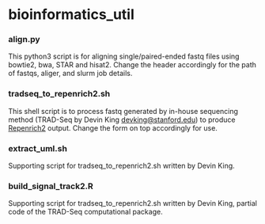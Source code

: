 # bioinformatics_util
### align.py
This python3 script is for aligning single/paired-ended fastq files using bowtie2, bwa, STAR and hisat2. Change the header accordingly for the path of fastqs, aliger, and slurm job details. 
### tradseq_to_repenrich2.sh
This shell script is to process fastq generated by in-house sequencing method (TRAD-Seq by Devin King devking@stanford.edu) to produce [Repenrich2](https://github.com/nerettilab/RepEnrich2) output. Change the form on top accordingly for use.
### extract_uml.sh
Supporting script for tradseq_to_repenrich2.sh written by Devin King.
### build_signal_track2.R
Supporting script for tradseq_to_repenrich2.sh written by Devin King, partial code of the TRAD-Seq computational package.
